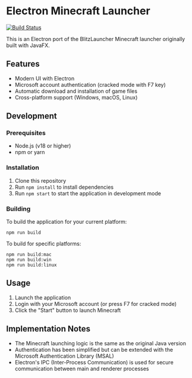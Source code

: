 # Electron Minecraft Launcher

[![Build Status](https://github.com/plainprince/BlitzLauncher/workflows/Build%20Electron%20Application/badge.svg)](https://github.com/plainprince/BlitzLauncher/actions)

This is an Electron port of the BlitzLauncher Minecraft launcher originally built with JavaFX.

## Features

- Modern UI with Electron
- Microsoft account authentication (cracked mode with F7 key)
- Automatic download and installation of game files
- Cross-platform support (Windows, macOS, Linux)

## Development

### Prerequisites

- Node.js (v18 or higher)
- npm or yarn

### Installation

1. Clone this repository
2. Run `npm install` to install dependencies
3. Run `npm start` to start the application in development mode

### Building

To build the application for your current platform:

```
npm run build
```

To build for specific platforms:

```
npm run build:mac
npm run build:win
npm run build:linux
```

## Usage

1. Launch the application
2. Login with your Microsoft account (or press F7 for cracked mode)
3. Click the "Start" button to launch Minecraft

## Implementation Notes

- The Minecraft launching logic is the same as the original Java version
- Authentication has been simplified but can be extended with the Microsoft Authentication Library (MSAL)
- Electron's IPC (Inter-Process Communication) is used for secure communication between main and renderer processes 